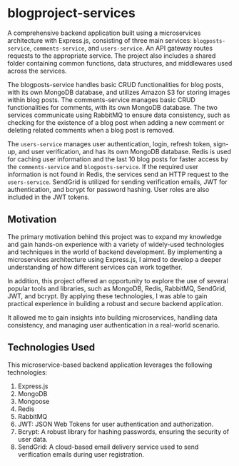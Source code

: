 # blogproject-services

A comprehensive backend application built using a microservices architecture with Express.js, consisting of three main services: `blogposts-service`, `comments-service`, and `users-service`. An API gateway routes requests to the appropriate service. The project also includes a shared folder containing common functions, data structures, and middlewares used across the services.

The blogposts-service handles basic CRUD functionalities for blog posts, with its own MongoDB database, and utilizes Amazon S3 for storing images within blog posts. The comments-service manages basic CRUD functionalities for comments, with its own MongoDB database. The two services communicate using RabbitMQ to ensure data consistency, such as checking for the existence of a blog post when adding a new comment or deleting related comments when a blog post is removed.

The `users-service` manages user authentication, login, refresh token, sign-up, and user verification, and has its own MongoDB database. Redis is used for caching user information and the last 10 blog posts for faster access by the `comments-service` and `blogposts-service`. If the required user information is not found in Redis, the services send an HTTP request to the `users-service`. SendGrid is utilized for sending verification emails, JWT for authentication, and bcrypt for password hashing. User roles are also included in the JWT tokens.

## Motivation

The primary motivation behind this project was to expand my knowledge and gain hands-on experience with a variety of widely-used technologies and techniques in the world of backend development. By implementing a microservices architecture using Express.js, I aimed to develop a deeper understanding of how different services can work together.

In addition, this project offered an opportunity to explore the use of several popular tools and libraries, such as MongoDB, Redis, RabbitMQ, SendGrid, JWT, and bcrypt. By applying these technologies, I was able to gain practical experience in building a robust and secure backend application.

It allowed me to gain insights into building microservices, handling data consistency, and managing user authentication in a real-world scenario. 

## Technologies Used

This microservice-based backend application leverages the following technologies:

1. Express.js
2. MongoDB
3. Mongoose
4. Redis
5. RabbitMQ
6. JWT: JSON Web Tokens for user authentication and authorization.
7. Bcrypt: A robust library for hashing passwords, ensuring the security of user data.
8. SendGrid: A cloud-based email delivery service used to send verification emails during user registration.
